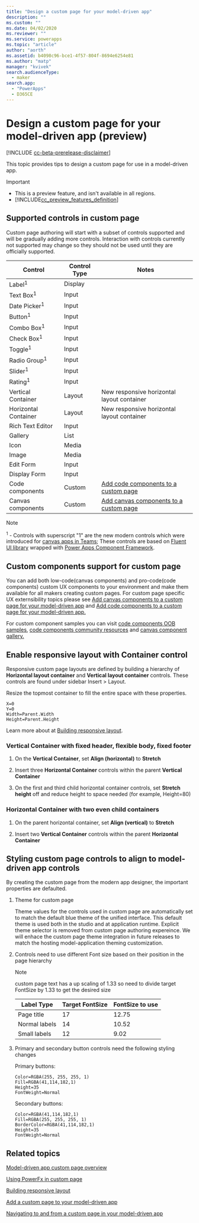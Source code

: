 ```yaml
---
title: "Design a custom page for your model-driven app" 
description: ""
ms.custom: ""
ms.date: 04/02/2020
ms.reviewer: ""
ms.service: powerapps
ms.topic: "article"
author: "aorth"
ms.assetid: b4098c96-bce1-4f57-804f-8694e6254e81
ms.author: "matp"
manager: "kvivek"
search.audienceType: 
  - maker
search.app: 
  - "PowerApps"
  - D365CE
---
```

# Design a custom page for your model-driven app (preview)

[!INCLUDE [cc-beta-prerelease-disclaimer](../../includes/cc-beta-prerelease-disclaimer.md)]

This topic provides tips to design a custom page for use in a model-driven app.

  > [!IMPORTANT]
  > - This is a preview feature, and isn't available in all regions.
  > - [!INCLUDE[cc_preview_features_definition](../../includes/cc-preview-features-definition.md)]

## Supported controls in custom page
Custom page authoring will start with a subset of controls supported and will be gradually adding more controls. Interaction with controls currently not supported may change so they should not be used until they are officially supported.

  | Control | Control Type | Notes |
  | --- | --- | --- |
  |Label<sup>1</sup>|Display||
  |Text Box<sup>1</sup>|Input||
  |Date Picker<sup>1</sup>|Input|
  |Button<sup>1</sup>|Input|
  |Combo Box<sup>1</sup>|Input|
  |Check Box<sup>1</sup>|Input|
  |Toggle<sup>1</sup>|Input|
  |Radio Group<sup>1</sup>|Input|
  |Slider<sup>1</sup>|Input|
  |Rating<sup>1</sup>|Input|
  |Vertical Container|Layout|New responsive horizontal layout container|
  |Horizontal Container|Layout|New responsive horizontal layout container|
  |Rich Text Editor|Input|
  |Gallery|List|
  |Icon|Media|
  |Image|Media|
  |Edit Form|Input|
  |Display Form|Input|
  |Code components|Custom| [Add code components to a custom page](page-code-components.md)|
  |Canvas components|Custom| [Add canvas components to a custom page](page-canvas-components.md)|
  
  > [!Note]
  >  <sup>1</sup> - Controls with superscript "1"  are the new modern controls which were introduced for [canvas apps in Teams]( ../../../../2020wave1/microsoft-powerapps/build-apps-teams-modern-controls); These controls are based on [Fluent UI library](https://developer.microsoft.com/en-us/fluentui#/controls/web) wrapped with [Power Apps Component Framework](../../developer/component-framework/overview.md). 


## Custom components support for custom page
You can add both low-code(canvas components) and pro-code(code components) custom UX components to your environment and make them available for all makers creating custom pages. For custom page specific UX externsibility topics please see [Add canvas components to a custom page for your model-driven app](/powerapps/maker/model-driven-apps/page-canvas-components) and [Add code components to a custom page for your model-driven app.](/powerapps/maker/model-driven-apps/page-code-components) 

For custom component samples you can visit [code components OOB samples](../../developer/component-framework/use-sample-components.md), [code components community resources](../../../developer/component-framework/community-resources.md) and [canvas component gallery.](https://powerusers.microsoft.com/t5/Canvas-Apps-Components-Samples/bd-p/ComponentsGallery)

## Enable responsive layout with Container control

Responsive custom page layouts are defined by building a hierarchy of **Horizontal layout container** and **Vertical layout container** controls.  These controls are found under sidebar Insert > Layout.

Resize the topmost container to fill the entire space with these properties. 

  ```powerappsfl
  X=0
  Y=0
  Width=Parent.Width
  Height=Parent.Height
  ```

Learn more about at [Building responsive layout](../canvas-apps/build-responsive-apps.md "Building responsive layout").

### Vertical Container with fixed header, flexible body, fixed footer

1. On the **Vertical Container**, set **Align (horizontal)** to **Stretch**

1. Insert three **Horizontal Container** controls within the parent **Vertical Container**

1. On the first and third child horizontal container controls, set **Stretch height** off and reduce height to space needed (for example, Height=80)

### Horizontal Container with two even child containers

1. On the parent horizontal container, set **Align (vertical)** to **Stretch**

1. Insert two **Vertical Container** controls within the parent **Horizontal Container**

## Styling custom page controls to align to model-driven app controls

By creating the custom page from the modern app designer, the important properties are defaulted.  

1. Theme for custom page 
   
    Theme values for the controls used in custom page are automatically set to match the default blue theme of the unified interface. This default theme is used both in the studio and at application runtime. Explicit theme selector is removed from custom page authoring expereince. We will enhace the custom page theme integration in future releases to match the hosting model-application theming customization.

1. Controls need to use different Font size based on their position in the page hierarchy

    > [!Note]
    > custom page text has a up scaling of 1.33 so need to divide target FontSize by 1.33 to get the desired size


    | Label Type | Target FontSize | FontSize to use |
    | --- | --- | --- |
    |Page title|17|12.75|
    |Normal labels|14|10.52|
    |Small labels|12|9.02|

1. Primary and secondary button controls need the following styling changes

    Primary buttons:
    ```powerappsfl
    Color=RGBA(255, 255, 255, 1)
    Fill=RGBA(41,114,182,1)
    Height=35
    FontWeight=Normal
    ```

    Secondary buttons:
    ```powerappsfl
    Color=RGBA(41,114,182,1)
    Fill=RGBA(255, 255, 255, 1)
    BorderColor=RGBA(41,114,182,1)
    Height=35
    FontWeight=Normal
    ```


## Related topics

[Model-driven app custom page overview](model-app-page-overview.md)

[Using PowerFx in custom page](page-powerfx-in-model-app.md)

[Building responsive layout](../canvas-apps/build-responsive-apps.md)

[Add a custom page to your model-driven app](add-page-to-model-app.md)

[Navigating to and from a custom page in your model-driven app](navigate-page-examples.md)
